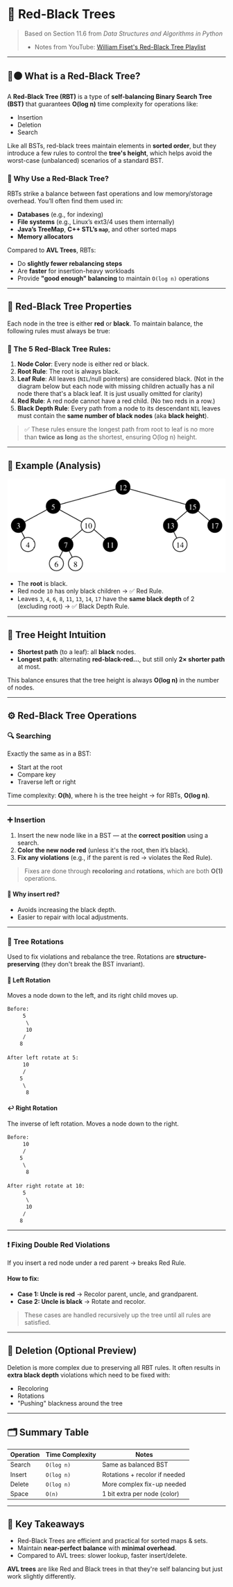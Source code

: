 # 📘 Red-Black Trees

> Based on Section 11.6 from *Data Structures and Algorithms in Python*
>
> * Notes from YouTube: [William Fiset's Red-Black Tree Playlist](https://www.youtube.com/watch?v=5IBxA-bZZH8)

---

## 🔴⚫ What is a Red-Black Tree?

A **Red-Black Tree (RBT)** is a type of **self-balancing Binary Search Tree (BST)** that guarantees **O(log n)** time complexity for operations like:

* Insertion
* Deletion
* Search

Like all BSTs, red-black trees maintain elements in **sorted order**, but they introduce a few rules to control the **tree's height**, which helps avoid the worst-case (unbalanced) scenarios of a standard BST.

### 🔧 Why Use a Red-Black Tree?

RBTs strike a balance between fast operations and low memory/storage overhead.
You’ll often find them used in:

* **Databases** (e.g., for indexing)
* **File systems** (e.g., Linux’s ext3/4 uses them internally)
* **Java’s TreeMap**, **C++ STL’s `map`**, and other sorted maps
* **Memory allocators**

Compared to **AVL Trees**, RBTs:

* Do **slightly fewer rebalancing steps**
* Are **faster** for insertion-heavy workloads
* Provide **"good enough" balancing** to maintain `O(log n)` operations

---

## 🌲 Red-Black Tree Properties

Each node in the tree is either **red** or **black**. To maintain balance, the following rules must always be true:

### 🔗 The 5 Red-Black Tree Rules:

1. **Node Color**: Every node is either red or black.
2. **Root Rule**: The root is always black.
3. **Leaf Rule**: All leaves (`NIL`/null pointers) are considered black. (Not in the diagram below but each node with missing children actually has a nil node there that's a black leaf. It is just usually omitted for clarity)
4. **Red Rule**: A red node cannot have a red child. (No two reds in a row.)
5. **Black Depth Rule**: Every path from a node to its descendant `NIL` leaves must contain the **same number of black nodes** (aka **black height**).

> ✅ These rules ensure the longest path from root to leaf is no more than **twice as long** as the shortest, ensuring O(log n) height.

---

## 🧠 Example (Analysis)

![Red Black Tree](image-12.png)

* The **root** is black.
* Red node `10` has only black children → ✅ Red Rule.
* Leaves `3`, `4`, `6`, `8`, `11`, `13`, `14`, `17` have the **same black depth** of 2 (excluding root) → ✅ Black Depth Rule.

---

## 🧩 Tree Height Intuition

* **Shortest path** (to a leaf): all **black** nodes.
* **Longest path**: alternating **red-black-red...**, but still only **2× shorter path** at most.

This balance ensures that the tree height is always **O(log n)** in the number of nodes.

---

## ⚙️ Red-Black Tree Operations

### 🔍 Searching

Exactly the same as in a BST:

* Start at the root
* Compare key
* Traverse left or right

Time complexity: **O(h)**, where h is the tree height → for RBTs, **O(log n)**.

---

### ➕ Insertion

1. Insert the new node like in a BST — at the **correct position** using a search.
2. **Color the new node red** (unless it's the root, then it’s black).
3. **Fix any violations** (e.g., if the parent is red → violates the Red Rule).

> Fixes are done through **recoloring** and **rotations**, which are both **O(1)** operations.

#### 🎯 Why insert red?

* Avoids increasing the black depth.
* Easier to repair with local adjustments.

---

### 🔁 Tree Rotations

Used to fix violations and rebalance the tree. Rotations are **structure-preserving** (they don't break the BST invariant).

#### 🔄 Left Rotation

Moves a node down to the left, and its right child moves up.

```
Before:
     5
      \
      10
     /
    8

After left rotate at 5:
     10
     /
    5
     \
      8
```

#### ↩️ Right Rotation

The inverse of left rotation. Moves a node down to the right.

```
Before:
     10
     /
    5
     \
      8

After right rotate at 10:
     5
      \
      10
     /
    8
```

---

### ❗ Fixing Double Red Violations

If you insert a red node under a red parent → breaks Red Rule.

#### How to fix:

* **Case 1: Uncle is red** → Recolor parent, uncle, and grandparent.
* **Case 2: Uncle is black** → Rotate and recolor.

> These cases are handled recursively up the tree until all rules are satisfied.

---

## 🧨 Deletion (Optional Preview)

Deletion is more complex due to preserving all RBT rules. It often results in **extra black depth** violations which need to be fixed with:

* Recoloring
* Rotations
* "Pushing" blackness around the tree

---

## 🗂️ Summary Table

| Operation | Time Complexity | Notes                         |
| --------- | --------------- | ----------------------------- |
| Search    | `O(log n)`      | Same as balanced BST          |
| Insert    | `O(log n)`      | Rotations + recolor if needed |
| Delete    | `O(log n)`      | More complex fix-up needed    |
| Space     | `O(n)`          | 1 bit extra per node (color)  |

---

## 🧪 Key Takeaways

* Red-Black Trees are efficient and practical for sorted maps & sets.
* Maintain **near-perfect balance** with **minimal overhead**.
* Compared to AVL trees: slower lookup, faster insert/delete.

**AVL trees** are like Red and Black trees in that they're self balancing but just work slightly differently.
